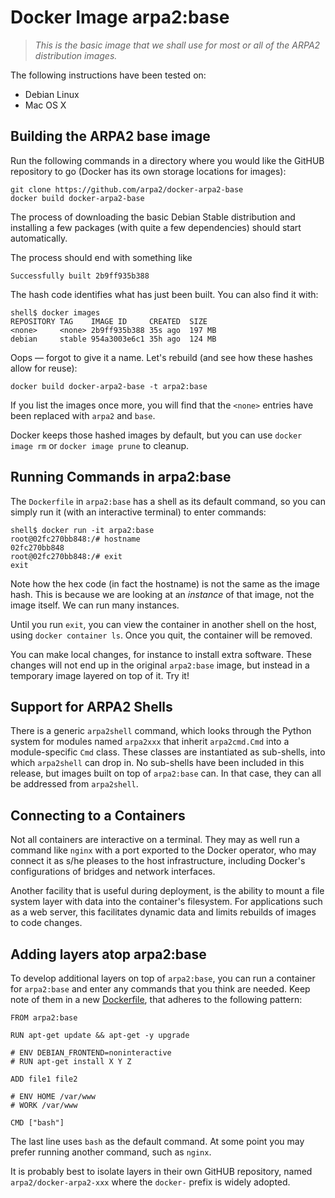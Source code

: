 # Docker Image arpa2:base

> *This is the basic image that we shall use for most
> or all of the ARPA2 distribution images.*

The following instructions have been tested on:

  * Debian Linux
  * Mac OS X

## Building the ARPA2 base image

Run the following commands in a directory where you would like the GitHUB repository to go (Docker has its own storage locations for images):

    git clone https://github.com/arpa2/docker-arpa2-base
    docker build docker-arpa2-base

The process of downloading the basic Debian Stable distribution and installing a few packages (with quite a few dependencies) should start automatically.

The process should end with something like

    Successfully built 2b9ff935b388

The hash code identifies what has just been built.  You can also find it with:

    shell$ docker images
    REPOSITORY TAG    IMAGE ID     CREATED  SIZE
    <none>     <none> 2b9ff935b388 35s ago  197 MB
    debian     stable 954a3003e6c1 35h ago  124 MB

Oops &mdash; forgot to give it a name.  Let's rebuild (and see how these hashes allow for reuse):

    docker build docker-arpa2-base -t arpa2:base

If you list the images once more, you will find that the `<none>` entries have been replaced with `arpa2` and `base`.

Docker keeps those hashed images by default, but you can use `docker image rm` or `docker image prune` to cleanup.

## Running Commands in arpa2:base

The `Dockerfile` in `arpa2:base` has a shell as its default command, so you can simply run it (with an interactive terminal) to enter commands:

    shell$ docker run -it arpa2:base
    root@02fc270bb848:/# hostname
    02fc270bb848
    root@02fc270bb848:/# exit
    exit

Note how the hex code (in fact the hostname) is not the same as the image hash.  This is because we are looking at an *instance* of that image, not the image itself.  We can run many instances.

Until you run `exit`, you can view the container in another shell on the host, using `docker container ls`.  Once you quit, the container will be removed.

You can make local changes, for instance to install extra software.  These changes will not end up in the original `arpa2:base` image, but instead in a temporary image layered on top of it.  Try it!

## Support for ARPA2 Shells

There is a generic `arpa2shell` command, which looks through the Python system for modules named `arpa2xxx` that inherit `arpa2cmd.Cmd` into a module-specific `Cmd` class.  These classes are instantiated as sub-shells, into which `arpa2shell` can drop in.  No sub-shells have been included in this release, but images built on top of `arpa2:base` can.  In that case, they can all be addressed from `arpa2shell`.

## Connecting to a Containers

Not all containers are interactive on a terminal.  They may as well run a command like `nginx` with a port exported to the Docker operator, who may connect it as s/he pleases to the host infrastructure, including Docker's configurations of bridges and network interfaces.

Another facility that is useful during deployment, is the ability to mount a file system layer with data into the container's filesystem.  For applications such as a web server, this facilitates dynamic data and limits rebuilds of images to code changes.

## Adding layers atop arpa2:base

To develop additional layers on top of `arpa2:base`, you can run a container for `arpa2:base` and enter any commands that you think are needed.  Keep note of them in a new
[Dockerfile](https://docs.docker.com/engine/userguide/eng-image/dockerfile_best-practices/),
that adheres to the following pattern:

    FROM arpa2:base
    
    RUN apt-get update && apt-get -y upgrade
    
    # ENV DEBIAN_FRONTEND=noninteractive
    # RUN apt-get install X Y Z
    
    ADD file1 file2
    
    # ENV HOME /var/www
    # WORK /var/www
    
    CMD ["bash"]

The last line uses `bash` as the default command.  At some point you may prefer running another command, such as `nginx`.

It is probably best to isolate layers in their own GitHUB repository, named `arpa2/docker-arpa2-xxx` where the `docker-` prefix is widely adopted.
